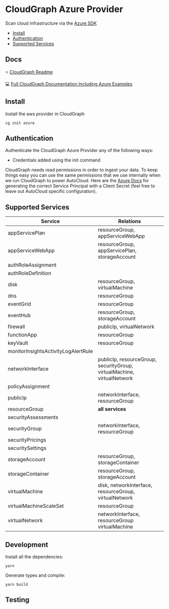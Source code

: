 # CloudGraph Azure Provider

Scan cloud infrastructure via the [Azure SDK](https://github.com/Azure/azure-sdk-for-js)

<!-- toc -->

- [Install](#install)
- [Authentication](#authentication)
- [Supported Services](#supported-services)
<!-- tocstop -->

## Docs

⭐ [CloudGraph Readme](https://github.com/cloudgraphdev/cli)

💻 [Full CloudGraph Documentation Including Azure Examples](https://docs.cloudgraph.dev)

## Install

Install the aws provider in CloudGraph

```console
cg init azure
```

## Authentication

Authenticate the CloudGraph Azure Provider any of the following ways:

- Credentials added using the init command

CloudGraph needs read permissions in order to ingest your data. To keep things easy you can use the same permissions that we use internally when we run CloudGraph to power AutoCloud. Here are the [Azure Docs](https://docs.autocloud.dev/connect-an-environment/azure) for generating the correct Service Principal with a Client Secret (feel free to leave out AutoCloud specific configuration).

## Supported Services

| Service                             | Relations                                                              |
| ----------------------------------- | ---------------------------------------------------------------------- |
| appServicePlan                      | resourceGroup, appServiceWebApp                                        |
| appServiceWebApp                    | resourceGroup, appServicePlan, storageAccount                          |
| authRoleAssignment                  |                                                                        |
| authRoleDefinition                  |                                                                        |
| disk                                | resourceGroup, virtualMachine                                          |
| dns                                 | resourceGroup                                                          |
| eventGrid                           | resourceGroup                                                          |
| eventHub                            | resourceGroup, storageAccount                                          |
| firewall                            | publicIp, virtualNetwork                                               |
| functionApp                         | resourceGroup                                                          |
| keyVault                            | resourceGroup                                                          |
| monitorInsightsActivityLogAlertRule |                                                                        |
| networkInterface                    | publicIp, resourceGroup, securityGroup, virtualMachine, virtualNetwork |
| policyAssignment                    |                                                                        |
| publicIp                            | networkInterface, resourceGroup                                        |
| resourceGroup                       | **all services**                                                       |
| securityAssessments                 |                                                                        |
| securityGroup                       | networkInterface, resourceGroup                                        |
| securityPricings                    |                                                                        |
| securitySettings                    |                                                                        |
| storageAccount                      | resourceGroup, storageContainer                                        |
| storageContainer                    | resourceGroup, storageAccount                                          |
| virtualMachine                      | disk, networkInterface, resourceGroup, virtualNetwork                  |
| virtualMachineScaleSet              | resourceGroup                                                          |
| virtualNetwork                      | networkInterface, resourceGroup virtualMachine                         |

## Development

Install all the dependencies:

```console
yarn
```

Generate types and compile:

```console
yarn build
```

## Testing

<!-- testing -->

<!-- testingstop -->
